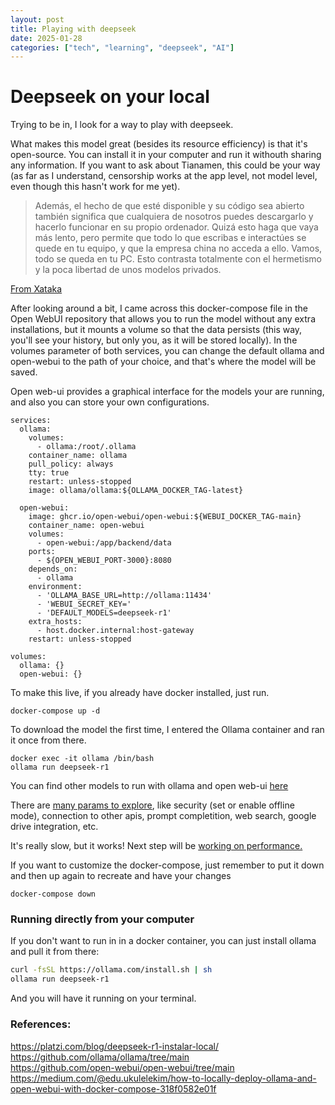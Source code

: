 ```yaml
---
layout: post
title: Playing with deepseek
date: 2025-01-28
categories: ["tech", "learning", "deepseek", "AI"]
---
```



# Deepseek on your local

Trying to be in, I look for a way to play with deepseek.

What makes this model great (besides its resource efficiency) is that it's open-source. You can install it in your computer and run it withouth sharing any information. If you want to ask about Tianamen, this could be your way (as far as I understand, censorship works at the app level, not model level, even though this hasn't work for me yet).

>Además, el hecho de que esté disponible y su código sea abierto también significa que cualquiera de nosotros puedes descargarlo y hacerlo funcionar en su propio ordenador. Quizá esto haga que vaya más lento, pero permite que todo lo que escribas e interactúes se quede en tu equipo, y que la empresa china no acceda a ello. Vamos, todo se queda en tu PC. Esto contrasta totalmente con el hermetismo y la poca libertad de unos modelos privados.

[From Xataka](https://www.xataka.com/basics/deepseek-que-como-funciona-que-opciones-tiene-esta-inteligencia-artificial)

After looking around a bit, I came across this docker-compose file in the Open WebUI repository that allows you to run the model without any extra installations, but it mounts a volume so that the data persists (this way, you'll see your history, but only you, as it will be stored locally). In the volumes parameter of both services, you can change the default ollama and open-webui to the path of your choice, and that's where the model will be saved.

Open web-ui provides a graphical interface for the models your are running, and also you can store your own configurations.

```
services:
  ollama:
    volumes:
      - ollama:/root/.ollama
    container_name: ollama
    pull_policy: always
    tty: true
    restart: unless-stopped
    image: ollama/ollama:${OLLAMA_DOCKER_TAG-latest}

  open-webui:
    image: ghcr.io/open-webui/open-webui:${WEBUI_DOCKER_TAG-main}
    container_name: open-webui
    volumes:
      - open-webui:/app/backend/data
    ports:
      - ${OPEN_WEBUI_PORT-3000}:8080
    depends_on:
      - ollama
    environment:
      - 'OLLAMA_BASE_URL=http://ollama:11434'
      - 'WEBUI_SECRET_KEY='
      - 'DEFAULT_MODELS=deepseek-r1'
    extra_hosts:
      - host.docker.internal:host-gateway
    restart: unless-stopped

volumes:
  ollama: {}
  open-webui: {}
```

To make this live, if you already have docker installed, just run.
```
docker-compose up -d 
```

To download the model the first time, I entered the Ollama container and ran it once from there.
```
docker exec -it ollama /bin/bash
ollama run deepseek-r1
```

You can find other models to run with ollama and open web-ui [here](https://ollama.com/library/deepseek-r1)


There are [many params to explore](https://docs.openwebui.com/getting-started/advanced-topics/env-configuration), like security (set or enable offline mode), connection to other apis, prompt completition, web search, google drive integration, etc.

It's really slow, but it works!
Next step will be [working on performance.](https://docs.docker.com/compose/how-tos/gpu-support/)

If you want to customize the docker-compose, just remember to put it down and then up again to recreate and have your changes
```
docker-compose down
```

### Running directly from your computer

If you don't want to run in in a docker container, you can just install ollama and pull it from there:
```bash
curl -fsSL https://ollama.com/install.sh | sh
ollama run deepseek-r1
```

And you will have it running on your terminal. 


### References:
<https://platzi.com/blog/deepseek-r1-instalar-local/>  
<https://github.com/ollama/ollama/tree/main>  
<https://github.com/open-webui/open-webui/tree/main>  
<https://medium.com/@edu.ukulelekim/how-to-locally-deploy-ollama-and-open-webui-with-docker-compose-318f0582e01f>  
